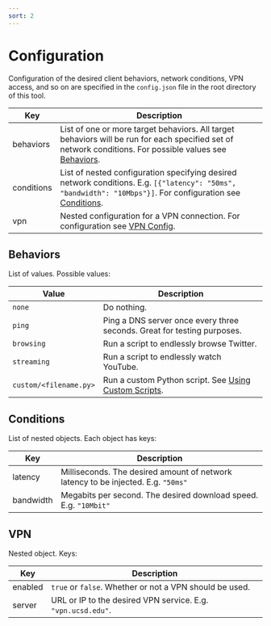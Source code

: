 ```yaml
---
sort: 2
---
```


# Configuration

Configuration of the desired client behaviors, network conditions, VPN access, and so on are specified in the `config.json` file in the root directory of this tool.

| Key        | Description                                                                                                                                                                             |
| ---------- | --------------------------------------------------------------------------------------------------------------------------------------------------------------------------------------- |
| behaviors  | List of one or more target behaviors. All target behaviors will be run for each specified set of network conditions. For possible values see [Behaviors](#behaviors).     |
| conditions | List of nested configuration specifying desired network conditions. E.g. `[{"latency": "50ms", "bandwidth": "10Mbps"}]`. For configuration see [Conditions](#conditions). |
| vpn        | Nested configuration for a VPN connection. For configuration see [VPN Config](#vpn).                                                                                             |

## Behaviors

List of values. Possible values:

| Value     | Description                                                               |
| --------- | ------------------------------------------------------------------------- |
| `none`      | Do nothing.                                                               |
| `ping`      | Ping a DNS server once every three seconds. Great for testing purposes.                               |
| `browsing`  | Run a script to endlessly browse Twitter.                                 |
| `streaming` | Run a script to endlessly watch YouTube.                                  |
| `custom/<filename.py>` | Run a custom Python script. See [Using Custom Scripts](extending.md).

## Conditions

List of nested objects. Each object has keys:

| Key       | Description                                                                       |
| --------- | --------------------------------------------------------------------------------- |
| latency   | Milliseconds. The desired amount of network latency to be injected. E.g. `"50ms"` |
| bandwidth | Megabits per second. The desired download speed. E.g. `"10Mbit"`                  |

## VPN

Nested object. Keys:

| Key     | Description                                                          |
| ------- | -------------------------------------------------------------------- |
| enabled | `true` or `false`. Whether or not a VPN should be used. |
| server  | URL or IP to the desired VPN service. E.g. `"vpn.ucsd.edu"`. |